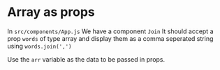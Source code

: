 # Array as props

In <code>src/components/App.js</code>
We have a component <code>Join</code>
It should accept a prop <code>words</code> of type array
and display them as a comma seperated string using <code>words.join(',')</code>

Use the <code>arr</code> variable as the data to be passed in props.

